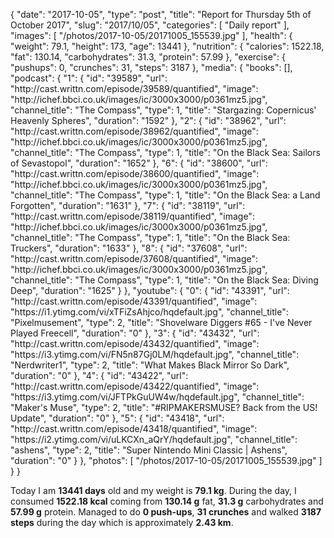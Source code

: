 {
    "date": "2017-10-05",
    "type": "post",
    "title": "Report for Thursday 5th of October 2017",
    "slug": "2017\/10\/05",
    "categories": [
        "Daily report"
    ],
    "images": [
        "\/photos\/2017-10-05\/20171005_155539.jpg"
    ],
    "health": {
        "weight": 79.1,
        "height": 173,
        "age": 13441
    },
    "nutrition": {
        "calories": 1522.18,
        "fat": 130.14,
        "carbohydrates": 31.3,
        "protein": 57.99
    },
    "exercise": {
        "pushups": 0,
        "crunches": 31,
        "steps": 3187
    },
    "media": {
        "books": [],
        "podcast": {
            "1": {
                "id": "39589",
                "url": "http:\/\/cast.writtn.com\/episode\/39589\/quantified",
                "image": "http:\/\/ichef.bbci.co.uk\/images\/ic\/3000x3000\/p0361mz5.jpg",
                "channel_title": "The Compass",
                "type": 1,
                "title": "Stargazing: Copernicus' Heavenly Spheres",
                "duration": "1592"
            },
            "2": {
                "id": "38962",
                "url": "http:\/\/cast.writtn.com\/episode\/38962\/quantified",
                "image": "http:\/\/ichef.bbci.co.uk\/images\/ic\/3000x3000\/p0361mz5.jpg",
                "channel_title": "The Compass",
                "type": 1,
                "title": "On the Black Sea: Sailors of Sevastopol",
                "duration": "1652"
            },
            "6": {
                "id": "38600",
                "url": "http:\/\/cast.writtn.com\/episode\/38600\/quantified",
                "image": "http:\/\/ichef.bbci.co.uk\/images\/ic\/3000x3000\/p0361mz5.jpg",
                "channel_title": "The Compass",
                "type": 1,
                "title": "On the Black Sea: a Land Forgotten",
                "duration": "1631"
            },
            "7": {
                "id": "38119",
                "url": "http:\/\/cast.writtn.com\/episode\/38119\/quantified",
                "image": "http:\/\/ichef.bbci.co.uk\/images\/ic\/3000x3000\/p0361mz5.jpg",
                "channel_title": "The Compass",
                "type": 1,
                "title": "On the Black Sea: Truckers",
                "duration": "1633"
            },
            "8": {
                "id": "37608",
                "url": "http:\/\/cast.writtn.com\/episode\/37608\/quantified",
                "image": "http:\/\/ichef.bbci.co.uk\/images\/ic\/3000x3000\/p0361mz5.jpg",
                "channel_title": "The Compass",
                "type": 1,
                "title": "On the Black Sea: Diving Deep",
                "duration": "1625"
            }
        },
        "youtube": {
            "0": {
                "id": "43391",
                "url": "http:\/\/cast.writtn.com\/episode\/43391\/quantified",
                "image": "https:\/\/i1.ytimg.com\/vi\/xTFiZsAhjco\/hqdefault.jpg",
                "channel_title": "Pixelmusement",
                "type": 2,
                "title": "Shovelware Diggers #65 - I've Never Played Freecell",
                "duration": "0"
            },
            "3": {
                "id": "43432",
                "url": "http:\/\/cast.writtn.com\/episode\/43432\/quantified",
                "image": "https:\/\/i3.ytimg.com\/vi\/FN5n87Gj0LM\/hqdefault.jpg",
                "channel_title": "Nerdwriter1",
                "type": 2,
                "title": "What Makes Black Mirror So Dark",
                "duration": "0"
            },
            "4": {
                "id": "43422",
                "url": "http:\/\/cast.writtn.com\/episode\/43422\/quantified",
                "image": "https:\/\/i3.ytimg.com\/vi\/JFTPkGuUW4w\/hqdefault.jpg",
                "channel_title": "Maker's Muse",
                "type": 2,
                "title": "#RIPMAKERSMUSE? Back from the US! Update",
                "duration": "0"
            },
            "5": {
                "id": "43418",
                "url": "http:\/\/cast.writtn.com\/episode\/43418\/quantified",
                "image": "https:\/\/i2.ytimg.com\/vi\/uLKCXn_aQrY\/hqdefault.jpg",
                "channel_title": "ashens",
                "type": 2,
                "title": "Super Nintendo Mini Classic | Ashens",
                "duration": "0"
            }
        },
        "photos": [
            "\/photos\/2017-10-05\/20171005_155539.jpg"
        ]
    }
}

Today I am <strong>13441 days</strong> old and my weight is <strong>79.1 kg</strong>. During the day, I consumed <strong>1522.18 kcal</strong> coming from <strong>130.14 g</strong> fat, <strong>31.3 g</strong> carbohydrates and <strong>57.99 g</strong> protein. Managed to do <strong>0 push-ups</strong>, <strong>31 crunches</strong> and walked <strong>3187 steps</strong> during the day which is approximately <strong>2.43 km</strong>.